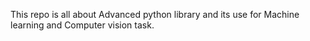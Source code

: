 This repo is all about Advanced python library and its use for Machine learning and Computer vision task.
